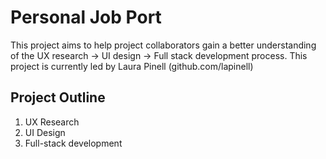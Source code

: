 # Personal Job Port

This project aims to help project collaborators gain a better understanding of the UX research -> UI design -> Full stack development process. This project is currently led by Laura Pinell (github.com/lapinell)

## Project Outline

1. UX Research
1. UI Design
1. Full-stack development
